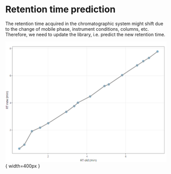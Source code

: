 # Retention time prediction

The retention time acquired in the chromatographic system might shift due to the change of mobile phase, instrument conditions, columns, etc. Therefore, we need to update the library, i.e. predict the new retention time.

![](image/rt_prediction/rt_pred.png){ width=400px }



